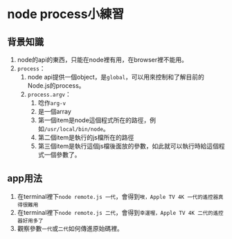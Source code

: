 # node process小練習

## 背景知識

1. node的api的東西，只能在node裡有用，在browser裡不能用。
2. `process`：
   1. node api提供一個object，是`global`，可以用來控制和了解目前的Node.js的process。
   2. `process.argv`：
      1. 唸作`arg-v`
      2. 是一個array
      3. 第一個item是node這個程式所在的路徑，例如`/usr/local/bin/node`。
      4. 第二個item是執行的js檔所在的路徑
      5. 第三個item是執行這個js檔後面放的參數，如此就可以執行時給這個程式一個參數了。

## app用法

1. 在terminal裡下`node remote.js 一代`，會得到`唉，Apple TV 4K 一代的遙控器真得很難用`
2. 在terminal裡下`node remote.js 二代`，會得到`幸運喔，Apple TV 4K 二代的遙控器好用多了`
3. 觀察參數`一代`或`二代`如何傳進原始碼裡。